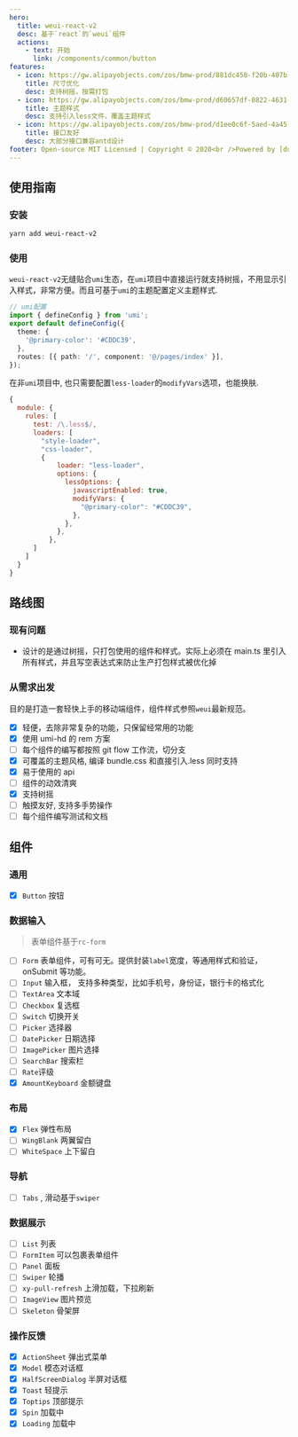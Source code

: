 ```yaml
---
hero:
  title: weui-react-v2
  desc: 基于`react`的`weui`组件
  actions:
    - text: 开始
      link: /components/common/button
features:
  - icon: https://gw.alipayobjects.com/zos/bmw-prod/881dc458-f20b-407b-947a-95104b5ec82b/k79dm8ih_w144_h144.png
    title: 尺寸优化
    desc: 支持树摇，按需打包
  - icon: https://gw.alipayobjects.com/zos/bmw-prod/d60657df-0822-4631-9d7c-e7a869c2f21c/k79dmz3q_w126_h126.png
    title: 主题样式
    desc: 支持引入less文件，覆盖主题样式
  - icon: https://gw.alipayobjects.com/zos/bmw-prod/d1ee0c6f-5aed-4a45-a507-339a4bfe076c/k7bjsocq_w144_h144.png
    title: 接口友好
    desc: 大部分接口兼容antd设计
footer: Open-source MIT Licensed | Copyright © 2020<br />Powered by [dumi](https://d.umijs.org)
---
```


## 使用指南

### 安装

```bash
yarn add weui-react-v2
```

### 使用

`weui-react-v2`无缝贴合`umi`生态，在`umi`项目中直接运行就支持树摇，不用显示引入样式，非常方便。而且可基于`umi`的主题配置定义主题样式.

```ts
// umi配置
import { defineConfig } from 'umi';
export default defineConfig({
  theme: {
    '@primary-color': '#CDDC39',
  },
  routes: [{ path: '/', component: '@/pages/index' }],
});
```

在非`umi`项目中, 也只需要配置`less-loader`的`modifyVars`选项，也能换肤.

```js
{
  module: {
    rules: [
      test: /\.less$/,
      loaders: [
        "style-loader",
        "css-loader",
        {
            loader: "less-loader",
            options: {
              lessOptions: {
                javascriptEnabled: true,
                modifyVars: {
                  "@primary-color": "#CDDC39",
                },
              },
            },
          },
      ]
    ]
  }
}
```

## 路线图

### 现有问题

- 设计的是通过树摇，只打包使用的组件和样式。实际上必须在 main.ts 里引入所有样式，并且写空表达式来防止生产打包样式被优化掉

### 从需求出发

目的是打造一套轻快上手的移动端组件，组件样式参照`weui`最新规范。

- [x] 轻便，去除非常复杂的功能，只保留经常用的功能
- [x] 使用 umi-hd 的 rem 方案
- [ ] 每个组件的编写都按照 git flow 工作流，切分支
- [x] 可覆盖的主题风格, 编译 bundle.css 和直接引入.less 同时支持
- [x] 易于使用的 api
- [ ] 组件的动效清爽
- [x] 支持树摇
- [ ] 触摸友好, 支持多手势操作
- [ ] 每个组件编写测试和文档

## 组件

### 通用

- [x] `Button` 按钮

### 数据输入

> 表单组件基于`rc-form`

- [ ] `Form` 表单组件，可有可无。提供封装`label`宽度，等通用样式和验证，onSubmit 等功能。
- [ ] `Input` 输入框， 支持多种类型，比如手机号，身份证，银行卡的格式化
- [ ] `TextArea` 文本域
- [ ] `Checkbox` 复选框
- [ ] `Switch` 切换开关
- [ ] `Picker` 选择器
- [ ] `DatePicker` 日期选择
- [ ] `ImagePicker` 图片选择
- [ ] `SearchBar` 搜索栏
- [ ] `Rate`评级
- [x] `AmountKeyboard` 金额键盘

### 布局

- [x] `Flex` 弹性布局
- [ ] `WingBlank` 两翼留白
- [ ] `WhiteSpace` 上下留白

### 导航

- [ ] `Tabs` , 滑动基于`swiper`

### 数据展示

- [ ] `List` 列表
- [ ] `FormItem` 可以包裹表单组件
- [ ] `Panel` 面板
- [ ] `Swiper` 轮播
- [ ] `xy-pull-refresh` 上滑加载，下拉刷新
- [ ] `ImageView` 图片预览
- [ ] `Skeleton` 骨架屏

### 操作反馈

- [x] `ActionSheet` 弹出式菜单
- [x] `Model` 模态对话框
- [x] `HalfScreenDialog` 半屏对话框
- [x] `Toast` 轻提示
- [x] `Toptips` 顶部提示
- [x] `Spin` 加载中
- [x] `Loading` 加载中
